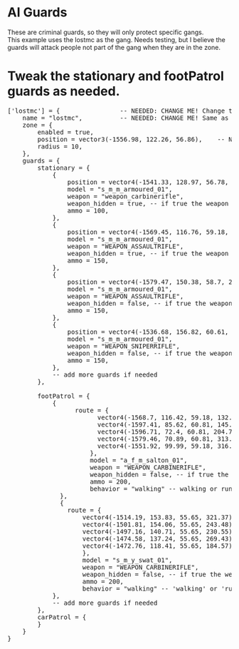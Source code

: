 # AI Guards
These are criminal guards, so they will only protect specific gangs.  
This example uses the lostmc as the gang. Needs testing, but I believe the guards will attack people not part of the gang when they are in the zone.  

# Tweak the stationary and footPatrol guards as needed.  
<pre>
['lostmc'] = {                -- NEEDED: CHANGE ME! Change to gangs code. If unknown, just the name of the gang is fine
    name = "lostmc",          -- NEEDED: CHANGE ME! Same as above
    zone = {
        enabled = true,
        position = vector3(-1556.98, 122.26, 56.86),    -- NEEDED: CHANGE ME! Center of the zone
        radius = 10,
    },
    guards = {
        stationary = {
            {
                position = vector4(-1541.33, 128.97, 56.78, 134.55),
                model = "s_m_m_armoured_01", 
                weapon = "weapon_carbinerifle",
                weapon_hidden = true, -- if true the weapon wont be shown when spawned
                ammo = 100,
            },
            {
                position = vector4(-1569.45, 116.76, 59.18, 47.17),
                model = "s_m_m_armoured_01",
                weapon = "WEAPON_ASSAULTRIFLE",
                weapon_hidden = true, -- if true the weapon wont be shown when spawned
                ammo = 150,
            },
            {
                position = vector4(-1579.47, 150.38, 58.7, 205.36),
                model = "s_m_m_armoured_01",
                weapon = "WEAPON_ASSAULTRIFLE",
                weapon_hidden = false, -- if true the weapon wont be shown when spawned
                ammo = 150,
            },
            {
                position = vector4(-1536.68, 156.82, 60.61, 0.12),
                model = "s_m_m_armoured_01",
                weapon = "WEAPON_SNIPERRIFLE",
                weapon_hidden = false, -- if true the weapon wont be shown when spawned
                ammo = 150,
            },
            -- add more guards if needed
        },

        footPatrol = {
            {
                  route = {
                        vector4(-1568.7, 116.42, 59.18, 132.41),
                        vector4(-1597.41, 85.62, 60.81, 145.28),
                        vector4(-1596.71, 72.4, 60.81, 204.78),
                        vector4(-1579.46, 70.89, 60.81, 313.3),
                        vector4(-1551.92, 99.99, 59.18, 316.77)
                      },
                      model = "a_f_m_salton_01",
                      weapon = "WEAPON_CARBINERIFLE",
                      weapon_hidden = false, -- if true the weapon wont be shown
                      ammo = 200,
                      behavior = "walking" -- walking or running
              },
              {
                route = {
                    vector4(-1514.19, 153.83, 55.65, 321.37),
                    vector4(-1501.81, 154.06, 55.65, 243.48),
                    vector4(-1497.16, 140.71, 55.65, 230.55),
                    vector4(-1474.58, 137.24, 55.65, 269.43),
                    vector4(-1472.76, 118.41, 55.65, 184.57)
                    },
                    model = "s_m_y_swat_01",
                    weapon = "WEAPON_CARBINERIFLE",
                    weapon_hidden = false, -- if true the weapon wont be shown
                    ammo = 200,
                    behavior = "walking" -- 'walking' or 'running'
            },
            -- add more guards if needed
        },
        carPatrol = {
        }
    }
}
</pre>

